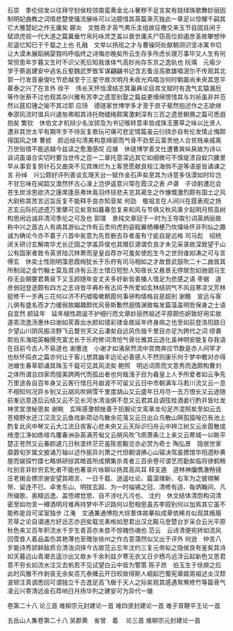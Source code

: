 <!-- { "loadSidebar": true } -->
石崇　季伦综发以往拜守封侯校领南蛮黄金北斗奢秽不足言矣有妓绿珠歌舞妙丽因制明妃曲教之词情悲楚使骚流展咏可以沾臆惜其英篇澌灭独此一章足以惊耀千嗣其它大雅楚妃之作无庸矣
郦炎　文胜奇才英气弗乐圭组故征檄交来玉节自固且闲于赋颂虎视一代大道之篇冀垂竹帛托咏灵芝盖以衰世庸夫尸窃高位抑遏彦圣故攀想仲尼遥忆知巳于千载之上也
孔融　文举以扬班之才与曹操同处献朝洞识坚冰寓书切让大谟未展蹈祸婴戮呜呼临终之诗悔亦晚矣所云生存多所虑长寝万事毕又人生有何常但患年岁暮又生时不识父死后知我谁体气高妙尚存东京之逸轨也
阮瑀　元瑜少学于蔡邕建安中逃名丘壑魏武罗致军谋翩翩书记含志蚤没高歌雄唱泯尔不传观其北郭一行发音豪俊吐节悲越至于三星守故次明月未收光鸡唱当何时朝晨尚未央其思平慕泰之兴了在言外
徐干　伟长天怀恬漠结志箕巢典论目其文赋时有逸气玄猿漏卮等作张蔡不过也观其杂兴雅有苏李之遗意别娶之篇益更缠绵恨惜其与刘祯虽非并范然以莛扣锺之喻不其过耶
应玚　德琏家世博学多才至于庶子斐然抱述作之志欲继奉邵风流时值兵兴遽匆弗暇其诗托物缱绻颇寓激剌深有三百之遗思朝鴈之篇可悉遐抱矣
繁钦　休伯文才机辩少名汝颕及为书记喉转意率皆成珠玉蕙草之咏以比贤人遭非其世太平有期年岁不待反复歌玩可痛可悲定情篇虽云衍绕亦自有伦发情止悔颇得国风之体
曹摅　颜远结句清美构意绵密而气骨不劲至云富贵他人合贫贱亲戚离万世俗情不能逃越今兹读之愈激感叹
应璩　休琏博学善文仕遭曹爽纵戾故为诗以讽词虽谐合实切时要当世传之百一二章托意深远其它如细微可不慎堤溃自蚁穴腠里早从事安复劳针石又曲突不见宾燋烂为上客思愿献良规江海倘不逆等语是皆谲谏之言
孙绰　兴公颇好评列善谈玄理天台一赋作金石声矣至其为诗意多恬漠如时珍岂不甘忘味在闻韶又澹然怀古心濠上岂伊遥意兴常在霞汉之表
卢谌　子谅躬遭厄会苍生炭涂思欲济之康席逢辰弗休鳯羽终铩悲夫览其蔺生之作慷慨激烈颇有国士之风大尉称其苦言远旨反复不能释手良亦知音矣
何劭　敬祖言在人间兴在霞表观之扬志玄云际抗迹遗万里槩可见矣至如暮春忽复来和风与节俱又秋风乘夕起明月照高树构思闲远诚非清河季伦之可及也
郭璞　景纯文章冠于一时为王导取引词英炳丽故称中兴之首古人有病其游仙之作有云柰何虎豹姿戢翼栖榛梗乃坎壈咏怀非列仙之趣诚为确论今亦不着于八首中矣意为先哲删去存者虽有寸疵自是远格
司马彪　绍统闭关研讨玄解南华尤长迁固之学盖异俊也其赠巨源谓负良才未见采录故深致望于山公有国家者致令英贤陆沉林莾而皇皇自荐亦可羞矣使彪生今之世则谁如涛之可与言
傅玄　休奕士性刚明藻思霞绚犹长于乐府有司马相如之才故晋武鼓吹二十二曲皆其所制润之金竹翰士莫及其诗有云志士惜日短愁人知夜长又悬景无停居忽如驰驷马生存无会期要君黄泉下又玉颜随年变丈夫多好新皆善播人情足为悲感之语
枣据　道彦弱冠登途颇有四方之志诗皆平典朴有古风予所爱如玄林结阴气不风自寒凉又芳林挺修干一岁再三花何以济不朽嘘吸嗽朝霞何事骈构情格自是超别
谢瞻　宣远与客儿俱有盛名而才力缓弱故媚趣颇优风骨斯歉然遐情渊致每发篇藻盖明哲保身之士语自宜然
颜延年　延年植性疏诞不护细行而文章妙丽然祖述平原颇伤妍致好用实故遂乖流逸汤惠休曰谢如芙蓉出水颜如错彩镂金故延年终身病之也至如前登洛阳路日夕望山川阴风振凉野飞云瞀穷天又云凄矣自远风伤哉千里目亦足为跨代之词
缪袭　熙伯东海琨英翰撰充富尤长于乐府修词清怆气骨壮雅其云造化虽神明安能复存我语在目前今古人不易道也
谢惠连　小谢才如涌泉然流中宫商奔应节数是亦人间罕才也秋怀捣衣之篇亦何让于客儿想其幽丰远论必善感人不然则康乐何于梦中瞻对亦得池塘生春草耶诵其珠玉千载可见其风流矣
鲍照　明远词质而文意秀而逸颇构曹刘之体所谓总四家而擅美跨两代而孤出者也何哉浅子目为羲皇上人予所爱者如云争先万里途各自百年身又云客行惜日月崩波不可留又云日中市朝满车马若川流又云一息不相知何况异乡别又云胡风吹朔雪千里度胡山又云盛年日月尽一去万恨长又云途随前峯远意逐后云结又云不见长河水清浊俱不息又云君其且调弦桂酒妾行酌并皆吐发神灵宣泄秘思矣
谢眺　玄晖感激顿挫善于扼腕论文鸾章龙句足齐混照矣至如云去苍梧野水还江汉流又云鱼戏新荷动鸟散余花落又云日出众鸟散山暝孤猿唫已有池上酌复此风中琴又云大江流日夜客心悲未央又云天际识归舟云中辨江树又云余霞散成绮澄江净如练喧鸟覆春洲杂英满芳甸又云朔风吹飞雨萧条江上来又云寒城一以眺平楚正苍然又云春颜遽几日秋垄终茫茫虽陈思觏览亦必赏为奇士
陶弘景　隐居世家靡爵旬岁属文披诵万轴以述作振异刘萧之代但朝请拂心山辕决驾虽摽馆华阳遗眇黄屋而娱探竹牒七略俱研综其皓首所成撰集杀青者三百余卷可谓艺而勤矣临将骖鹤畅吐别言非妙穷玄牝者不能也著录片咏聊以扬其高风耳
释支遁　道林神牖儁澈畅镜庄老揭会摽宗谢安望其晤言、一日千载、逍遥吐论、篇藻理新、右军为之披襟解带、留连不已、卓舍东山、明拔玄超、为一时缁锡之冠、清修有适、每炳翰间、凡所缀歌、奥精远逸、盖悟襟觉思、自不涉吐凡污也、
沈约　休文结体清怨构词清密至如勿言一樽酒明月难再持梦中不识路何以慰相思虽苏李叙别何以加焉其它虽不能称是自可梁室独步
江淹　文通兼通博抱大综羣体故摹拟成章依稀肖似观其蛾眉芳草之论自谓通方好远志亦迥矣载览素格如思君出汉北鞍马登楚台岁采合云光平原秋色来又百年积流水千岁生青苔亦未尝不惊魄伤魂也
范云　云诗清便宛转如流风回雪昔人着品盖伤其艳薄也至赠张徐州之作古意蔼然似又出于评外
何逊　仲言八岁能诗秀颕鲜敌质合清浊词挟今古故范云忘年沈约三复元帝拟之隐侯良有鉴矣其诗如天暮远山青潮去遥沙出又故乡千余利兹夕寒无衣又日夕栖鸟远浮云起新色又思君意不穷长如流水注又去帆若不见试望白云中皆为警策
陈子昂　伯玉生于徐庾之后此时风雅不作剥丧无余矣否亢泰臻云开日皎故得斯人崛起巴蜀宪章姬周祖述炎汉颓波顿注真调悉回可谓独立千古逸足高飞极于天人之际矣观其感遇鸳鸯修竹等篇骨气凌云兴寄清远金石荐响日月扬华列之建安可为异代一辙

卷第二十八
论三首 
难柳宗元封建论一首
难四贤封建论一首
难子胥鞭平王论一首

五岳山人集卷第二十八 吴郡黄　省曾　着 　论三首
难柳宗元封建论一首
